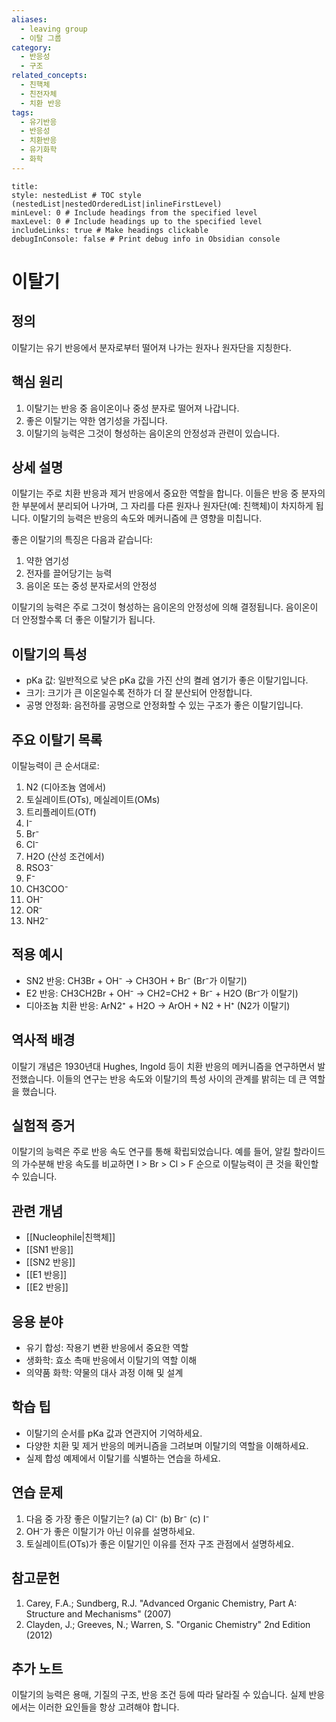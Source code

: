 ```yaml
---
aliases:
  - leaving group
  - 이탈 그룹
category:
  - 반응성
  - 구조
related_concepts:
  - 친핵체
  - 친전자체
  - 치환 반응
tags:
  - 유기반응
  - 반응성
  - 치환반응
  - 유기화학
  - 화학
---
```


```table-of-contents
title: 
style: nestedList # TOC style (nestedList|nestedOrderedList|inlineFirstLevel)
minLevel: 0 # Include headings from the specified level
maxLevel: 0 # Include headings up to the specified level
includeLinks: true # Make headings clickable
debugInConsole: false # Print debug info in Obsidian console
```
# 이탈기


## 정의
이탈기는 유기 반응에서 분자로부터 떨어져 나가는 원자나 원자단을 지칭한다.

## 핵심 원리
1. 이탈기는 반응 중 음이온이나 중성 분자로 떨어져 나갑니다.
2. 좋은 이탈기는 약한 염기성을 가집니다.
3. 이탈기의 능력은 그것이 형성하는 음이온의 안정성과 관련이 있습니다.

## 상세 설명
이탈기는 주로 치환 반응과 제거 반응에서 중요한 역할을 합니다. 이들은 반응 중 분자의 한 부분에서 분리되어 나가며, 그 자리를 다른 원자나 원자단(예: 친핵체)이 차지하게 됩니다. 이탈기의 능력은 반응의 속도와 메커니즘에 큰 영향을 미칩니다.

좋은 이탈기의 특징은 다음과 같습니다:
1. 약한 염기성
2. 전자를 끌어당기는 능력
3. 음이온 또는 중성 분자로서의 안정성

이탈기의 능력은 주로 그것이 형성하는 음이온의 안정성에 의해 결정됩니다. 음이온이 더 안정할수록 더 좋은 이탈기가 됩니다.

## 이탈기의 특성
- pKa 값: 일반적으로 낮은 pKa 값을 가진 산의 켤레 염기가 좋은 이탈기입니다.
- 크기: 크기가 큰 이온일수록 전하가 더 잘 분산되어 안정합니다.
- 공명 안정화: 음전하를 공명으로 안정화할 수 있는 구조가 좋은 이탈기입니다.

## 주요 이탈기 목록
이탈능력이 큰 순서대로:
1. N2 (디아조늄 염에서)
2. 토실레이트(OTs), 메실레이트(OMs)
3. 트리플레이트(OTf)
4. I⁻
5. Br⁻
6. Cl⁻
7. H2O (산성 조건에서)
8. RSO3⁻
9. F⁻
10. CH3COO⁻
11. OH⁻
12. OR⁻
13. NH2⁻

## 적용 예시
- SN2 반응: CH3Br + OH⁻ → CH3OH + Br⁻ (Br⁻가 이탈기)
- E2 반응: CH3CH2Br + OH⁻ → CH2=CH2 + Br⁻ + H2O (Br⁻가 이탈기)
- 디아조늄 치환 반응: ArN2⁺ + H2O → ArOH + N2 + H⁺ (N2가 이탈기)

## 역사적 배경
이탈기 개념은 1930년대 Hughes, Ingold 등이 치환 반응의 메커니즘을 연구하면서 발전했습니다. 이들의 연구는 반응 속도와 이탈기의 특성 사이의 관계를 밝히는 데 큰 역할을 했습니다.

## 실험적 증거
이탈기의 능력은 주로 반응 속도 연구를 통해 확립되었습니다. 예를 들어, 알킬 할라이드의 가수분해 반응 속도를 비교하면 I > Br > Cl > F 순으로 이탈능력이 큰 것을 확인할 수 있습니다.

## 관련 개념
- [[Nucleophile|친핵체]]
- [[SN1 반응]]
- [[SN2 반응]]
- [[E1 반응]]
- [[E2 반응]]

## 응용 분야
- 유기 합성: 작용기 변환 반응에서 중요한 역할
- 생화학: 효소 촉매 반응에서 이탈기의 역할 이해
- 의약품 화학: 약물의 대사 과정 이해 및 설계

## 학습 팁
- 이탈기의 순서를 pKa 값과 연관지어 기억하세요.
- 다양한 치환 및 제거 반응의 메커니즘을 그려보며 이탈기의 역할을 이해하세요.
- 실제 합성 예제에서 이탈기를 식별하는 연습을 하세요.

## 연습 문제
1. 다음 중 가장 좋은 이탈기는? (a) Cl⁻ (b) Br⁻ (c) I⁻
2. OH⁻가 좋은 이탈기가 아닌 이유를 설명하세요.
3. 토실레이트(OTs)가 좋은 이탈기인 이유를 전자 구조 관점에서 설명하세요.

## 참고문헌
1. Carey, F.A.; Sundberg, R.J. "Advanced Organic Chemistry, Part A: Structure and Mechanisms" (2007)
2. Clayden, J.; Greeves, N.; Warren, S. "Organic Chemistry" 2nd Edition (2012)

## 추가 노트
이탈기의 능력은 용매, 기질의 구조, 반응 조건 등에 따라 달라질 수 있습니다. 실제 반응에서는 이러한 요인들을 항상 고려해야 합니다.